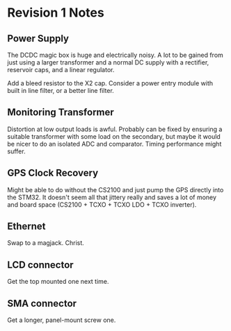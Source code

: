 # Revision 1 Notes

## Power Supply

The DCDC magic box is huge and electrically noisy. A lot to be gained from just 
using a larger transformer and a normal DC supply with a rectifier, reservoir 
caps, and a linear regulator.

Add a bleed resistor to the X2 cap. Consider a power entry module with built in 
line filter, or a better line filter.

## Monitoring Transformer

Distortion at low output loads is awful. Probably can be fixed by ensuring a 
suitable transformer with some load on the secondary, but maybe it would be 
nicer to do an isolated ADC and comparator. Timing performance might suffer.

## GPS Clock Recovery

Might be able to do without the CS2100 and just pump the GPS directly into the 
STM32. It doesn't seem all that jittery really and saves a lot of money and 
board space (CS2100 + TCXO + TCXO LDO + TCXO inverter).

## Ethernet

Swap to a magjack. Christ.

## LCD connector

Get the top mounted one next time.

## SMA connector

Get a longer, panel-mount screw one.
